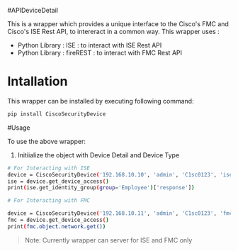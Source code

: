 #APIDeviceDetail


This is a wrapper which provides a unique interface to the Cisco's FMC and Cisco's ISE Rest API, to intereract in a common way.
This wrapper uses :
- Python Library : ISE : to interact with ISE Rest API
- Python Library : fireREST : to interact with FMC Rest API

# Intallation

This wrapper can be installed by executing following command:
```sh
pip install CiscoSecurityDevice
```


#Usage

To use the above wrapper:

1. Initiialize the object with Device Detail and Device Type

```sh
# For Interacting with ISE
device = CiscoSecurityDevice('192.168.10.10', 'admin', 'C1sc0123', 'ise')
ise = device.get_device_access()
print(ise.get_identity_group(group='Employee')['response'])

# For Interacting with FMC

device = CiscoSecurityDevice('192.168.10.11', 'admin', 'C1sc0123', 'fmc')
fmc = device.get_device_access()
print(fmc.object.network.get())
```

> Note: Currently wrapper can server for ISE and FMC only